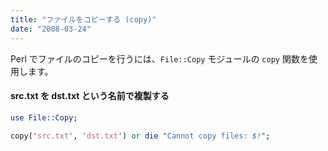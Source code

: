 ```yaml
---
title: "ファイルをコピーする (copy)"
date: "2008-03-24"
---
```


Perl でファイルのコピーを行うには、`File::Copy` モジュールの `copy` 関数を使用します。

#### src.txt を dst.txt という名前で複製する

~~~ perl
use File::Copy;

copy('src.txt', 'dst.txt') or die "Cannot copy files: $!";
~~~

